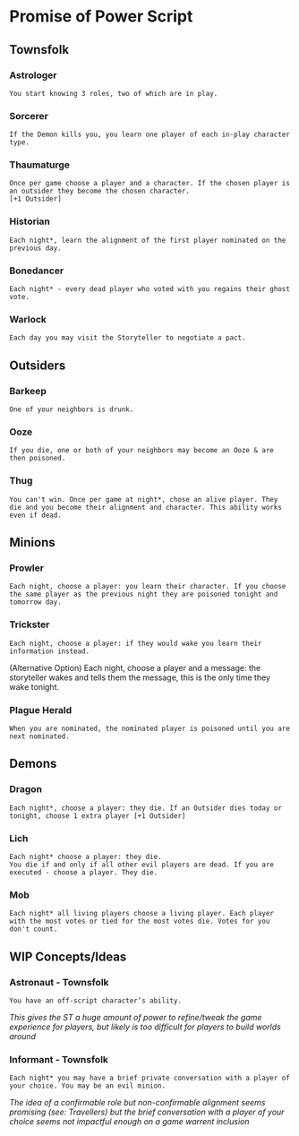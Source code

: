 # Promise of Power Script

## Townsfolk

### Astrologer

```
You start knowing 3 roles, two of which are in play.
```

### Sorcerer

```
If the Demon kills you, you learn one player of each in-play character type.
```

### Thaumaturge

```
Once per game choose a player and a character. If the chosen player is an outsider they become the chosen character.
[+1 Outsider]
```

### Historian

```
Each night*, learn the alignment of the first player nominated on the previous day.
```

### Bonedancer

```
Each night* - every dead player who voted with you regains their ghost vote.
```

### Warlock

```
Each day you may visit the Storyteller to negotiate a pact.
```

## Outsiders

### Barkeep

```
One of your neighbors is drunk.
```

### Ooze

```
If you die, one or both of your neighbors may become an Ooze & are then poisoned.
```

### Thug

```
You can't win. Once per game at night*, chose an alive player. They die and you become their alignment and character. This ability works even if dead.
```

## Minions

### Prowler

```
Each night, choose a player: you learn their character. If you choose the same player as the previous night they are poisoned tonight and tomorrow day.
```

### Trickster

```
Each night, choose a player: if they would wake you learn their information instead.
```

(Alternative Option)
Each night, choose a player and a message: the storyteller wakes and tells them the message, this is the only time they wake tonight.

### Plague Herald

```
When you are nominated, the nominated player is poisoned until you are next nominated.
```

## Demons

### Dragon

```
Each night*, choose a player: they die. If an Outsider dies today or tonight, choose 1 extra player [+1 Outsider]
```

### Lich

```
Each night* choose a player: they die.
You die if and only if all other evil players are dead. If you are executed - choose a player. They die.
```

### Mob

```
Each night* all living players choose a living player. Each player with the most votes or tied for the most votes die. Votes for you don't count.
```


## WIP Concepts/Ideas

### Astronaut - Townsfolk

```
You have an off-script character’s ability.
```

_This gives the ST a huge amount of power to refine/tweak the game experience for players, but likely is too difficult for players to build worlds around_

### Informant - Townsfolk

```
Each night* you may have a brief private conversation with a player of your choice. You may be an evil minion.
```

_The idea of a confirmable role but non-confirmable alignment seems promising (see: Travellers) but the brief conversation with a player of your choice seems not impactful enough on a game warrent inclusion_


